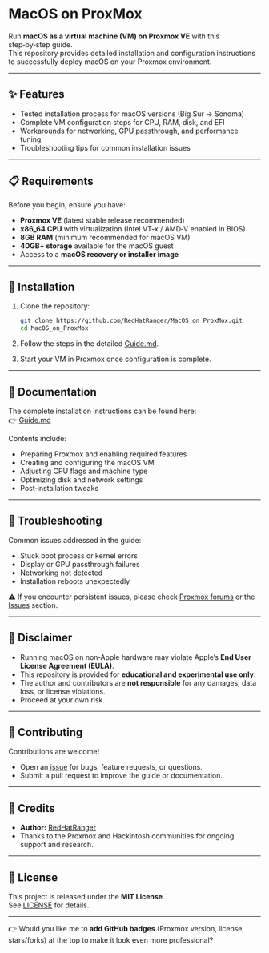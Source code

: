 # MacOS on ProxMox

Run **macOS as a virtual machine (VM) on Proxmox VE** with this step‑by‑step guide.  
This repository provides detailed installation and configuration instructions to successfully deploy macOS on your Proxmox environment.

---

## ✨ Features
- Tested installation process for macOS versions (Big Sur → Sonoma)  
- Complete VM configuration steps for CPU, RAM, disk, and EFI  
- Workarounds for networking, GPU passthrough, and performance tuning  
- Troubleshooting tips for common installation issues  

---

## 📋 Requirements
Before you begin, ensure you have:

- **Proxmox VE** (latest stable release recommended)  
- **x86_64 CPU** with virtualization (Intel VT‑x / AMD‑V enabled in BIOS)  
- **8GB RAM** (minimum recommended for macOS VM)  
- **40GB+ storage** available for the macOS guest  
- Access to a **macOS recovery or installer image**  

---

## 🚀 Installation

1. Clone the repository:
   ```bash
   git clone https://github.com/RedHatRanger/MacOS_on_ProxMox.git
   cd MacOS_on_ProxMox
   ```

2. Follow the steps in the detailed [Guide.md](./Guide.md).

3. Start your VM in Proxmox once configuration is complete.

---

## 📖 Documentation

The complete installation instructions can be found here:  
👉 [Guide.md](./Guide.md)

Contents include:
- Preparing Proxmox and enabling required features  
- Creating and configuring the macOS VM  
- Adjusting CPU flags and machine type  
- Optimizing disk and network settings  
- Post‑installation tweaks  

---

## 🔧 Troubleshooting
Common issues addressed in the guide:
- Stuck boot process or kernel errors  
- Display or GPU passthrough failures  
- Networking not detected  
- Installation reboots unexpectedly  

⚠️ If you encounter persistent issues, please check [Proxmox forums](https://forum.proxmox.com/) or the [Issues](https://github.com/RedHatRanger/MacOS_on_ProxMox/issues) section.

---

## 📜 Disclaimer
- Running macOS on non‑Apple hardware may violate Apple’s **End User License Agreement (EULA)**.  
- This repository is provided for **educational and experimental use only**.  
- The author and contributors are **not responsible** for any damages, data loss, or license violations.  
- Proceed at your own risk.  

---

## 🤝 Contributing
Contributions are welcome!  
- Open an [issue](https://github.com/RedHatRanger/MacOS_on_ProxMox/issues) for bugs, feature requests, or questions.  
- Submit a pull request to improve the guide or documentation.  

---

## 🙌 Credits
- **Author:** [RedHatRanger](https://github.com/RedHatRanger)  
- Thanks to the Proxmox and Hackintosh communities for ongoing support and research.  

---

## 📄 License
This project is released under the **MIT License**.  
See [LICENSE](./LICENSE) for details.

---

👉 Would you like me to **add GitHub badges** (Proxmox version, license, stars/forks) at the top to make it look even more professional?
